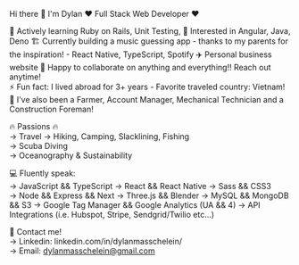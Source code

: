 Hi there 👋 I'm Dylan 
❤️‍ Full Stack Web Developer ❤️‍

🌱 Actively learning Ruby on Rails, Unit Testing,
📖 Interested in Angular, Java, Deno
🏗️ Currently building a music guessing app - thanks to my parents for the inspiration! - React Native, TypeScript, Spotify
✈️ Personal business website
👯 Happy to collaborate on anything and everything!! Reach out anytime!  
⚡ Fun fact: I lived abroad for 3+ years - Favorite traveled country: Vietnam!  
📜 I've also been a Farmer, Account Manager, Mechanical Technician and a Construction Foreman!  

🔥 Passions 🔥  
-> Travel
-> Hiking, Camping, Slacklining, Fishing    
-> Scuba Diving  
-> Oceanography & Sustainability
        
 💻 Fluently speak:  
 -> JavaScript && TypeScript 
 -> React && React Native
 -> Sass && CSS3  
 -> Node && Express && Next
 -> Three.js && Blender
 -> MySQL && MongoDB && S3
 -> Google Tag Manager && Google Analytics (UA && 4)
 -> API Integrations (i.e. Hubspot, Stripe, Sendgrid/Twilio etc...)
  
 📇 Contact me!  
 -> Linkedin: linkedin.com/in/dylanmasschelein/  
 -> Email: dylanmasschelein@gmail.com  

